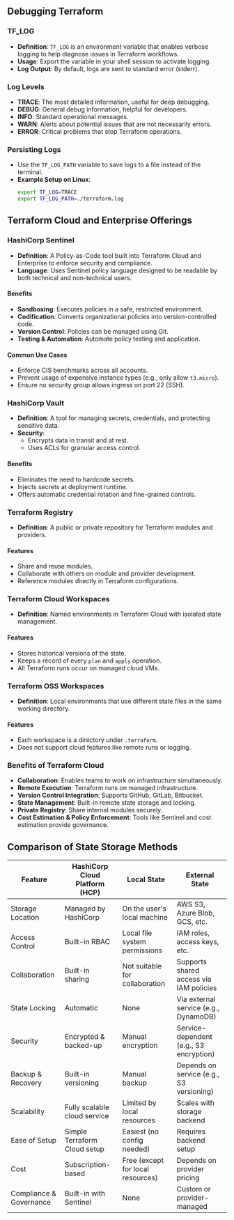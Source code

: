 ## Debugging Terraform

### TF_LOG
- **Definition**: `TF_LOG` is an environment variable that enables verbose logging to help diagnose issues in Terraform workflows.
- **Usage**: Export the variable in your shell session to activate logging.
- **Log Output**: By default, logs are sent to standard error (stderr).

### Log Levels
- **TRACE**: The most detailed information, useful for deep debugging.
- **DEBUG**: General debug information, helpful for developers.
- **INFO**: Standard operational messages.
- **WARN**: Alerts about potential issues that are not necessarily errors.
- **ERROR**: Critical problems that stop Terraform operations.

### Persisting Logs
- Use the `TF_LOG_PATH` variable to save logs to a file instead of the terminal.
- **Example Setup on Linux**:
  ```bash
  export TF_LOG=TRACE
  export TF_LOG_PATH=./terraform.log
  ```

## Terraform Cloud and Enterprise Offerings

### HashiCorp Sentinel
- **Definition**: A Policy-as-Code tool built into Terraform Cloud and Enterprise to enforce security and compliance.
- **Language**: Uses Sentinel policy language designed to be readable by both technical and non-technical users.

#### Benefits
- **Sandboxing**: Executes policies in a safe, restricted environment.
- **Codification**: Converts organizational policies into version-controlled code.
- **Version Control**: Policies can be managed using Git.
- **Testing & Automation**: Automate policy testing and application.

#### Common Use Cases
- Enforce CIS benchmarks across all accounts.
- Prevent usage of expensive instance types (e.g., only allow `t3.micro`).
- Ensure no security group allows ingress on port 22 (SSH).

### HashiCorp Vault
- **Definition**: A tool for managing secrets, credentials, and protecting sensitive data.
- **Security**:
  - Encrypts data in transit and at rest.
  - Uses ACLs for granular access control.

#### Benefits
- Eliminates the need to hardcode secrets.
- Injects secrets at deployment runtime.
- Offers automatic credential rotation and fine-grained controls.

### Terraform Registry
- **Definition**: A public or private repository for Terraform modules and providers.

#### Features
- Share and reuse modules.
- Collaborate with others on module and provider development.
- Reference modules directly in Terraform configurations.

### Terraform Cloud Workspaces
- **Definition**: Named environments in Terraform Cloud with isolated state management.

#### Features
- Stores historical versions of the state.
- Keeps a record of every `plan` and `apply` operation.
- All Terraform runs occur on managed cloud VMs.

### Terraform OSS Workspaces
- **Definition**: Local environments that use different state files in the same working directory.

#### Features
- Each workspace is a directory under `.terraform`.
- Does not support cloud features like remote runs or logging.

### Benefits of Terraform Cloud
- **Collaboration**: Enables teams to work on infrastructure simultaneously.
- **Remote Execution**: Terraform runs on managed infrastructure.
- **Version Control Integration**: Supports GitHub, GitLab, Bitbucket.
- **State Management**: Built-in remote state storage and locking.
- **Private Registry**: Share internal modules securely.
- **Cost Estimation & Policy Enforcement**: Tools like Sentinel and cost estimation provide governance.

## Comparison of State Storage Methods

| Feature                   | HashiCorp Cloud Platform (HCP) | Local State                              | External State                           |
|--------------------------|--------------------------------|------------------------------------------|------------------------------------------|
| Storage Location         | Managed by HashiCorp           | On the user's local machine              | AWS S3, Azure Blob, GCS, etc.            |
| Access Control           | Built-in RBAC                  | Local file system permissions            | IAM roles, access keys, etc.             |
| Collaboration            | Built-in sharing               | Not suitable for collaboration           | Supports shared access via IAM policies  |
| State Locking            | Automatic                      | None                                     | Via external service (e.g., DynamoDB)    |
| Security                 | Encrypted & backed-up          | Manual encryption                        | Service-dependent (e.g., S3 encryption)  |
| Backup & Recovery        | Built-in versioning            | Manual backup                            | Depends on service (e.g., S3 versioning) |
| Scalability              | Fully scalable cloud service   | Limited by local resources               | Scales with storage backend              |
| Ease of Setup            | Simple Terraform Cloud setup   | Easiest (no config needed)               | Requires backend setup                   |
| Cost                     | Subscription-based             | Free (except for local resources)        | Depends on provider pricing              |
| Compliance & Governance  | Built-in with Sentinel         | None                                     | Custom or provider-managed               |
